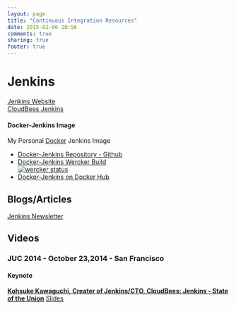 ```yaml
---
layout: page
title: "Continuous Integration Resources"
date: 2015-02-06 20:56
comments: true
sharing: true
footer: true
---
```

# Jenkins

[Jenkins Website](http://jenkins-ci.org)<br/>
[CloudBees Jenkins](https://www.cloudbees.com/jenkins/jenkins-cloudbees)

#### Docker-Jenkins Image
My Personal [Docker](http://docker.io) Jenkins Image

* [Docker-Jenkins Repository - Github](https://github.com/petersellars/docker-jenkins)
* [Docker-Jenkins Wercker Build](https://app.wercker.com/#applications/54dc6d383e1432922307550c)<br/>
[![wercker status](https://app.wercker.com/status/871cb9e9823a3fdd3b7afc504ee4c16b/m "wercker status")](https://app.wercker.com/project/bykey/871cb9e9823a3fdd3b7afc504ee4c16b)
* [Docker-Jenkins on Docker Hub](https://registry.hub.docker.com/u/cato1971/docker-jenkins/)

## Blogs/Articles

[Jenkins Newsletter](https://www.cloudbees.com/jenkins/newsletter)


## Videos

### __JUC 2014__ - October 23,2014 - San Francisco
#### Keynote
[**Kohsuke Kawaguchi, Creater of Jenkins/CTO, CloudBees: Jenkins - State of the Union**](https://www.youtube.com/embed/yIPu5ii13Gs?v=yIPu5ii13Gs) [Slides](https://www.cloudbees.com/sites/default/files/juc_sf.pdf)<br/>

